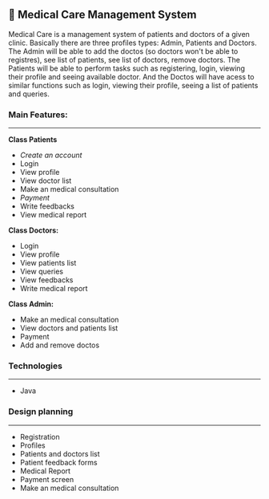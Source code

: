 ## :hospital: Medical Care Management System

Medical Care is a management system of patients and doctors of a given clinic. Basically there are three profiles types: Admin, Patients and Doctors. The Admin will be able to add the doctos (so doctors won't be able to registres), see list of patients, see list of doctors, remove doctors. The Patients will be able to perform tasks such as registering, login, viewing their profile and seeing available doctor. And the Doctos will have acess to similar functions such as login, viewing their profile, seeing a list of patients and queries.

### **Main Features:**

---

**Class Patients**

- _Create an account_
- Login
- View profile
- View doctor list
- Make an medical consultation
- _Payment_
- Write feedbacks
- View medical report

**Class Doctors:**

- Login
- View profile
- View patients list
- View queries
- View feedbacks
- Write medical report

**Class Admin:**

- Make an medical consultation
- View doctors and patients list
- Payment
- Add and remove doctos

### Technologies

---

- Java

### Design planning

---

- Registration
- Profiles
- Patients and doctors list
- Patient feedback forms
- Medical Report
- Payment screen
- Make an medical consultation
